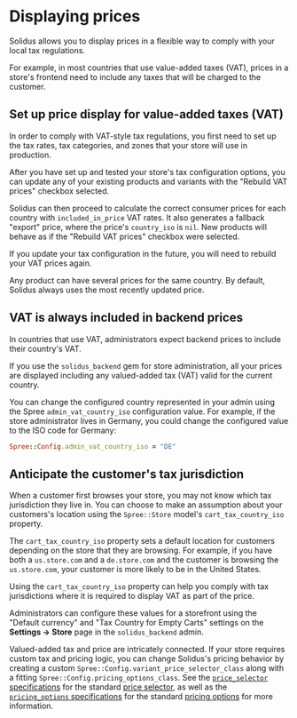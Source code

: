 # Displaying prices

Solidus allows you to display prices in a flexible way to comply with your local
tax regulations.

For example, in most countries that use value-added taxes (VAT), prices in a
store's frontend need to include any taxes that will be charged to the customer.

## Set up price display for value-added taxes (VAT)

In order to comply with VAT-style tax regulations, you first need to set up the
tax rates, tax categories, and zones that your store will use in production.

After you have set up and tested your store's tax configuration options, you can
update any of your existing products and variants with the "Rebuild VAT prices"
checkbox selected.

Solidus can then proceed to calculate the correct consumer prices for each
country with `included_in_price` VAT rates. It also generates a fallback
"export" price, where the price's `country_iso` is `nil`. New products will
behave as if the "Rebuild VAT prices" checkbox were selected.

If you update your tax configuration in the future, you will need to rebuild
your VAT prices again.

Any product can have several prices for the same country. By default, Solidus
always uses the most recently updated price.

## VAT is always included in backend prices

In countries that use VAT, administrators expect backend prices to include their
country's VAT.

If you use the `solidus_backend` gem for store administration, all your prices
are displayed including any valued-added tax (VAT) valid for the current
country.

You can change the configured country represented in your admin using the Spree
`admin_vat_country_iso` configuration value. For example, if the store
administrator lives in Germany, you could change the configured value to the
ISO code for Germany:

```ruby
Spree::Config.admin_vat_country_iso = "DE"
```

## Anticipate the customer's tax jurisdiction

When a customer first browses your store, you may not know which tax
jurisdiction they live in. You can choose to make an assumption about your
customers's location using the `Spree::Store` model's `cart_tax_country_iso`
property.

The `cart_tax_country_iso` property sets a default location for customers
depending on the store that they are browsing. For example, if you have both a
`us.store.com` and a `de.store.com` and the customer is browsing the
`us.store.com`, your customer is more likely to be in the United States.

Using the `cart_tax_country_iso` property can help you comply with tax
jurisdictions where it is required to display VAT as part of the price.

Administrators can configure these values for a storefront using the "Default
currency" and "Tax Country for Empty Carts" settings on the **Settings ->
Store** page in the `solidus_backend` admin.

Valued-added tax and price are intricately connected. If your store requires
custom tax and pricing logic, you can change Solidus's pricing behavior by
creating a custom `Spree::Config.variant_price_selector_class` along with a
fitting `Spree::Config.pricing_options_class`. See the [`price_selector`
specifications][price-selector-spec] for the standard [price
selector][price-selector], as well as the [`pricing_options`
specifications][pricing-options-spec] for the standard [pricing
options][pricing-options] for more information.

<!-- TODO:
  We could optionally create a tutorial article for setting up multiple
  storefronts and creating custom pricing behavior.
-->

[pricing-options]: https://github.com/solidusio/solidus/blob/master/core/app/models/spree/variant/pricing_options.rb
[pricing-options-spec]: https://github.com/solidusio/solidus/blob/master/core/spec/models/spree/variant/pricing_options_spec.rb
[price-selector]: https://github.com/solidusio/solidus/blob/master/core/app/models/spree/variant/price_selector.rb
[price-selector-spec]: https://github.com/solidusio/solidus/blob/master/core/spec/models/spree/variant/price_selector_spec.rb
